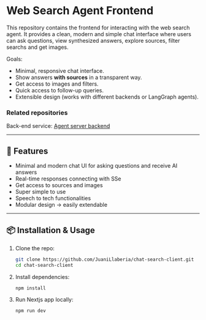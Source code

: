 # Web Search Agent Frontend

This repository contains the frontend for interacting with the web search agent. It provides a clean, modern and simple chat interface where users can ask questions, view synthesized answers, explore sources, filter searchs and get images.

Goals:

* Minimal, responsive chat interface.
* Show answers **with sources** in a transparent way.
* Get access to images and filters.
* Quick access to follow-up queries.
* Extensible design (works with different backends or LangGraph agents).

### Related repositories

Back-end service: [Agent server backend](https://github.com/JuaniLlaberia/chat-search-server)

---

## 🚀 Features

* Minimal and modern chat UI for asking questions and receive AI answers
* Real-time responses connecting with SSe
* Get access to sources and images
* Super simple to use
* Speech to tech functionalities
* Modular design → easily extendable

---

## 📦 Installation & Usage
1. Clone the repo:
   ```bash
   git clone https://github.com/JuaniLlaberia/chat-search-client.git
   cd chat-search-client
   ```
2. Install dependencies:
   ```bash
   npm install
   ```
3. Run Nextjs app locally:

   ```bash
   npm run dev
   ```
